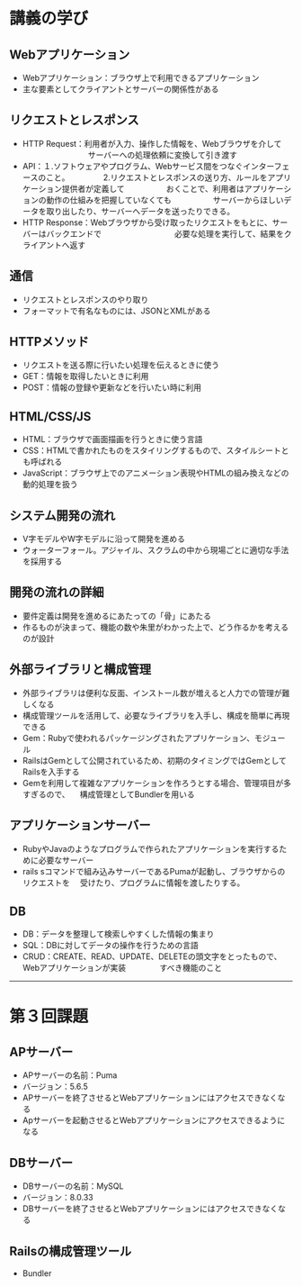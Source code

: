 # 講義の学び

## Webアプリケーション
* Webアプリケーション：ブラウザ上で利用できるアプリケーション
* 主な要素としてクライアントとサーバーの関係性がある

## リクエストとレスポンス
* HTTP Request：利用者が入力、操作した情報を、Webブラウザを介して
　　　　　　　　 サーバーへの処理依頼に変換して引き渡す
* API：１.ソフトウェアやプログラム、Webサービス間をつなぐインターフェースのこと。
　　　　2.リクエストとレスポンスの送り方、ルールをアプリケーション提供者が定義して
　　　　　おくことで、利用者はアプリケーションの動作の仕組みを把握していなくても
　　　　　サーバーからほしいデータを取り出したり、サーバーへデータを送ったりできる。
* HTTP Response：Webブラウザから受け取ったリクエストをもとに、サーバーはバックエンドで
　　　　　　　　　必要な処理を実行して、結果をクライアントへ返す

## 通信
* リクエストとレスポンスのやり取り
* フォーマットで有名なものには、JSONとXMLがある

## HTTPメソッド
* リクエストを送る際に行いたい処理を伝えるときに使う
* GET：情報を取得したいときに利用
* POST：情報の登録や更新などを行いたい時に利用

## HTML/CSS/JS
* HTML：ブラウザで画面描画を行うときに使う言語
* CSS：HTMLで書かれたものをスタイリングするもので、スタイルシートとも呼ばれる
* JavaScript：ブラウザ上でのアニメーション表現やHTMLの組み換えなどの動的処理を扱う

## システム開発の流れ
* V字モデルやW字モデルに沿って開発を進める
* ウォーターフォール。アジャイル、スクラムの中から現場ごとに適切な手法を採用する

## 開発の流れの詳細
* 要件定義は開発を進めるにあたっての「骨」にあたる
* 作るものが決まって、機能の数や朱里がわかった上で、どう作るかを考えるのが設計

## 外部ライブラリと構成管理
* 外部ライブラリは便利な反面、インストール数が増えると人力での管理が難しくなる
* 構成管理ツールを活用して、必要なライブラリを入手し、構成を簡単に再現できる
* Gem：Rubyで使われるパッケージングされたアプリケーション、モジュール
* RailsはGemとして公開されているため、初期のタイミングではGemとしてRailsを入手する
* Gemを利用して複雑なアプリケーションを作ろうとする場合、管理項目が多すぎるので、
　構成管理としてBundlerを用いる

## アプリケーションサーバー
* RubyやJavaのようなプログラムで作られたアプリケーションを実行するために必要なサーバー
* rails sコマンドで組み込みサーバーであるPumaが起動し、ブラウザからのリクエストを
　受けたり、プログラムに情報を渡したりする。

## DB
* DB：データを整理して検索しやすくした情報の集まり
* SQL：DBに対してデータの操作を行うための言語
* CRUD：CREATE、READ、UPDATE、DELETEの頭文字をとったもので、Webアプリケーションが実装
　　　　すべき機能のこと
---
# 第３回課題

## APサーバー
* APサーバーの名前：Puma
* バージョン：5.6.5
* APサーバーを終了させるとWebアプリケーションにはアクセスできなくなる
* Apサーバーを起動させるとWebアプリケーションにアクセスできるようになる

## DBサーバー
* DBサーバーの名前：MySQL
* バージョン：8.0.33
* DBサーバーを終了させるとWebアプリケーションにはアクセスできなくなる

## Railsの構成管理ツール
* Bundler
